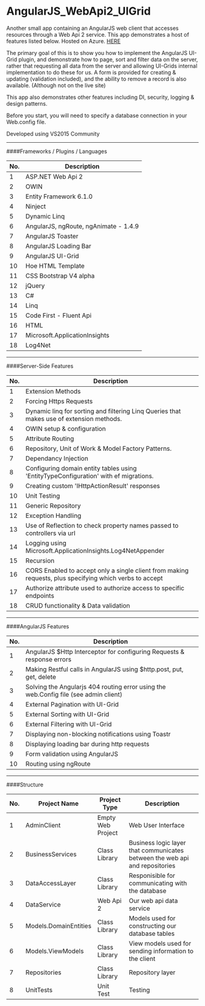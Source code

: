# AngularJS_WebApi2_UIGrid
Another small app containing an AngularJS web client that accesses resources through a Web Api 2 service. 
This app demonstrates a host of features listed below. Hosted on Azure. [HERE](http://angularuigrid.azurewebsites.net)

The primary goal of this is to show you how to implement the AngularJS UI-Grid plugin, and demonstrate how to page, sort and filter data on the server, rather that requesting all data from the server and allowing UI-Grids internal implementation to do these for us. A form is provided for creating & updating (validation included), and the ability to remove a record is also available. (Although not on the live site)

This app also demonstrates other features including DI, security, logging & design patterns.

Before you start, you will need to specify a database connection in your Web.config file.

Developed using VS2015 Community

---

####Frameworks / Plugins / Languages

| No.        | Description  |
| -----------|-------------|
| 1 | ASP.NET Web Api 2 |
| 2 | OWIN |
| 3 | Entity Framework 6.1.0 |
| 4 | Ninject |
| 5 | Dynamic Linq |
| 6 | AngularJS, ngRoute, ngAnimate - 1.4.9 |
| 7 | AngularJS Toaster |
| 8 | AngularJS Loading Bar |
| 9 | AngularJS UI-Grid |
| 10 | Hoe HTML Template |
| 11 | CSS Bootstrap V4 alpha |
| 12 | jQuery |
| 13 | C# |
| 14 | Linq |
| 15 | Code First - Fluent Api |
| 16 | HTML |
| 17 | Microsoft.ApplicationInsights |
| 18 | Log4Net |

---

####Server-Side Features

| No.        | Description  |
| -----------|-------------|
|1| Extension Methods |
|2| Forcing Https Requests |
|3| Dynamic linq for sorting and filtering Linq Queries that makes use of extension methods. |
|4| OWIN setup & configuration |
|5| Attribute Routing |
|6| Repository, Unit of Work & Model Factory Patterns. |
|7| Dependancy Injection |
|8| Configuring domain entity tables using 'EntityTypeConfiguration' with ef migrations. |
|9| Creating custom 'IHttpActionResult' responses |
|10| Unit Testing |
|11| Generic Repository |
|12| Exception Handling |
|13| Use of Reflection to check property names passed to controllers via url |
|14| Logging using Microsoft.ApplicationInsights.Log4NetAppender |
|15| Recursion |
|16| CORS Enabled to accept only a single client from making requests, plus specifying which verbs to accept |
|17| Authorize attribute used to authorize access to specific endpoints |
|18| CRUD functionality & Data validation |

---

####AngularJS Features

| No.        | Description  |
| -----------|-------------|
|1| AngularJS $Http Interceptor for configuring Requests & response errors |
|2| Making Restful calls in AngularJS using $http.post, put, get, delete |
|3| Solving the Angularjs 404 routing error using the web.Config file (see admin client) |
|4| External Pagination with UI-Grid |
|5| External Sorting with UI-Grid |
|6| External Filtering with UI-Grid |
|7| Displaying non-blocking notifications using Toastr |
|8| Displaying loading bar during http requests |
|9| Form validation using AngularJS |
|10| Routing using ngRoute |

---

####Structure

| No.        | Project Name        | Project Type  | Description  |
| -----------| ---------------- |-------------| -------------|
|1 | AdminClient     | Empty Web Project | Web User Interface |
|2| BusinessServices      |  Class Library      | Business logic layer that communicates between the web api and repositories |
|3| DataAccessLayer | Class Library      | Responisible for communicating with the database |
|4| DataService | Web Api 2 | Our web api data service |
|5| Models.DomainEntities | Class Library | Models used for constructing our database tables |
|6| Models.ViewModels | Class Library | View models used for sending information to the client |
|7| Repositories | Class Library | Repository layer |
|8| UnitTests | Unit Test | Testing |


